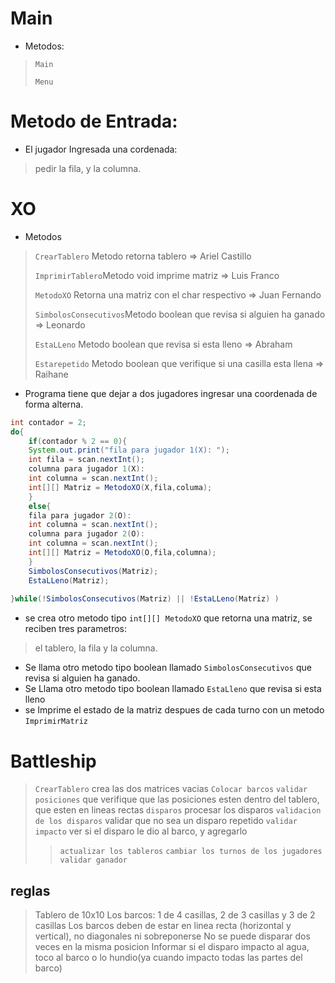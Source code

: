 # Main
- Metodos:

> `Main`
> 
> `Menu`

# Metodo de Entrada:

- El jugador Ingresada una cordenada:

> pedir la fila, y la columna.

# XO

- Metodos

> `CrearTablero` Metodo retorna tablero => Ariel Castillo
> 
> `ImprimirTablero`Metodo void imprime matriz => Luis Franco
> 
> `MetodoXO` Retorna una matriz con el char respectivo => Juan Fernando
> 
> `SimbolosConsecutivos`Metodo boolean que revisa si alguien ha ganado => Leonardo
> 
> `EstaLLeno` Metodo boolean que revisa si esta lleno => Abraham
> 
> `Estarepetido` Metodo boolean que verifique si una casilla esta llena => Raihane

- Programa tiene que dejar a dos jugadores ingresar una coordenada de forma alterna.

```Java
int contador = 2;
do{
	if(contador % 2 == 0){
	System.out.print("fila para jugador 1(X): ");
	int fila = scan.nextInt();
	columna para jugador 1(X):
	int columna = scan.nextInt();
	int[][] Matriz = MetodoXO(X,fila,columa);
	}
	else{
	fila para jugador 2(O):
	int columna = scan.nextInt();
	columna para jugador 2(O):
	int columna = scan.nextInt();
	int[][] Matriz = MetodoXO(O,fila,columna);
	}
	SimbolosConsecutivos(Matriz);
	EstaLLeno(Matriz);
	
}while(!SimbolosConsecutivos(Matriz) || !EstaLLeno(Matriz) )
```

- se crea otro metodo tipo `int[][]`  `MetodoXO` que retorna una matriz, se reciben tres parametros:  
> el tablero, la fila y la columna.  
  
- Se llama otro metodo tipo boolean llamado `SimbolosConsecutivos` que revisa si alguien ha ganado.  
- Se Llama otro metodo tipo boolean llamado `EstaLleno` que revisa si esta lleno  
- se Imprime el estado de la matriz despues de cada turno con un metodo `ImprimirMatriz`
# Battleship
>`CrearTablero` crea las dos matrices vacias
>`Colocar barcos`
>`validar posiciones` que verifique que las posiciones esten dentro del tablero, que esten en lineas rectas
>`disparos` procesar los disparos
>`validacion de los disparos` validar que no sea un disparo repetido
>`validar impacto` ver si el disparo le dio al barco, y agregarlo
>>`actualizar los tableros`
>`cambiar los turnos de los jugadores`
>`validar ganador`
>
## reglas
>Tablero de 10x10
>Los barcos: 1 de 4 casillas, 2 de 3 casillas y 3 de 2 casillas
>Los barcos deben de estar en linea recta (horizontal y vertical), no diagonales ni sobreponerse
>No se puede disparar dos veces en la misma posicion
>Informar si el disparo impacto al agua, toco al barco o lo hundio(ya cuando impacto todas las partes del barco)
